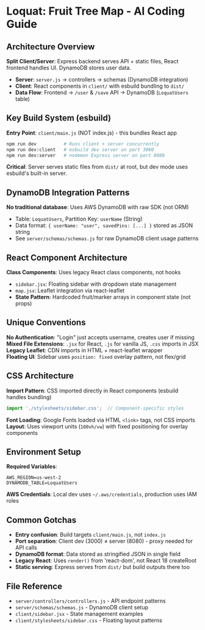 # Loquat: Fruit Tree Map - AI Coding Guide

## Architecture Overview
**Split Client/Server**: Express backend serves API + static files, React frontend handles UI. DynamoDB stores user data.

- **Server**: `server.js` → controllers → schemas (DynamoDB integration)  
- **Client**: React components in `client/` with esbuild bundling to `dist/`
- **Data Flow**: Frontend → `/user` & `/save` API → DynamoDB (`LoquatUsers` table)

## Key Build System (esbuild)
**Entry Point**: `client/main.js` (NOT index.js) - this bundles React app
```bash
npm run dev          # Runs client + server concurrently 
npm run dev:client   # esbuild dev server on port 3000
npm run dev:server   # nodemon Express server on port 8080
```

**Critical**: Server serves static files from `dist/` at root, but dev mode uses esbuild's built-in server.

## DynamoDB Integration Patterns
**No traditional database**: Uses AWS DynamoDB with raw SDK (not ORM)
- Table: `LoquatUsers`, Partition Key: `userName` (String)
- Data format: `{ userName: "user", savedPins: [...] }` stored as JSON string
- See `server/schemas/schemas.js` for raw DynamoDB client usage patterns

## React Component Architecture  
**Class Components**: Uses legacy React class components, not hooks
- `sidebar.jsx`: Floating sidebar with dropdown state management
- `map.jsx`: Leaflet integration via react-leaflet
- **State Pattern**: Hardcoded fruit/marker arrays in component state (not props)

## Unique Conventions
**No Authentication**: "Login" just accepts username, creates user if missing  
**Mixed File Extensions**: `.jsx` for React, `.js` for vanilla JS, `.css` imports in JSX  
**Legacy Leaflet**: CDN imports in HTML + react-leaflet wrapper  
**Floating UI**: Sidebar uses `position: fixed` overlay pattern, not flex/grid

## CSS Architecture
**Import Pattern**: CSS imported directly in React components (esbuild handles bundling)
```jsx
import './stylesheets/sidebar.css';  // Component-specific styles
```
**Font Loading**: Google Fonts loaded via HTML `<link>` tags, not CSS imports  
**Layout**: Uses viewport units (`100vh/vw`) with fixed positioning for overlay components

## Environment Setup
**Required Variables**:
```
AWS_REGION=us-west-2
DYNAMODB_TABLE=LoquatUsers  
```
**AWS Credentials**: Local dev uses `~/.aws/credentials`, production uses IAM roles

## Common Gotchas  
- **Entry confusion**: Build targets `client/main.js`, not `index.js`
- **Port separation**: Client dev (3000) ≠ server (8080) - proxy needed for API calls
- **DynamoDB format**: Data stored as stringified JSON in single field
- **Legacy React**: Uses `render()` from 'react-dom', not React 18 createRoot
- **Static serving**: Express serves from `dist/` but build outputs there too

## File Reference
- `server/controllers/controllers.js` - API endpoint patterns  
- `server/schemas/schemas.js` - DynamoDB client setup
- `client/sidebar.jsx` - State management examples
- `client/stylesheets/sidebar.css` - Floating layout patterns
